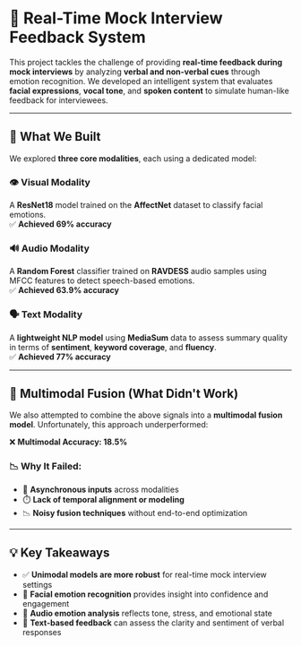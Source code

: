 # 🎯 Real-Time Mock Interview Feedback System

This project tackles the challenge of providing **real-time feedback during mock interviews** by analyzing **verbal and non-verbal cues** through emotion recognition. We developed an intelligent system that evaluates **facial expressions**, **vocal tone**, and **spoken content** to simulate human-like feedback for interviewees.

---

## 🧠 What We Built

We explored **three core modalities**, each using a dedicated model:

### 👁️ Visual Modality
A **ResNet18** model trained on the **AffectNet** dataset to classify facial emotions.  
✅ **Achieved 69% accuracy**

### 🔊 Audio Modality
A **Random Forest** classifier trained on **RAVDESS** audio samples using MFCC features to detect speech-based emotions.  
✅ **Achieved 63.9% accuracy**

### 🗣️ Text Modality
A **lightweight NLP model** using **MediaSum** data to assess summary quality in terms of **sentiment**, **keyword coverage**, and **fluency**.  
✅ **Achieved 77% accuracy**

---

## 🔀 Multimodal Fusion (What Didn't Work)

We also attempted to combine the above signals into a **multimodal fusion model**. Unfortunately, this approach underperformed:

❌ **Multimodal Accuracy: 18.5%**

### 📉 Why It Failed:
- 🔄 **Asynchronous inputs** across modalities  
- ⏱️ **Lack of temporal alignment or modeling**  
- 📉 **Noisy fusion techniques** without end-to-end optimization

---

## 💡 Key Takeaways

- ✅ **Unimodal models are more robust** for real-time mock interview settings
- 🧩 **Facial emotion recognition** provides insight into confidence and engagement
- 🎤 **Audio emotion analysis** reflects tone, stress, and emotional state
- 📝 **Text-based feedback** can assess the clarity and sentiment of verbal responses
